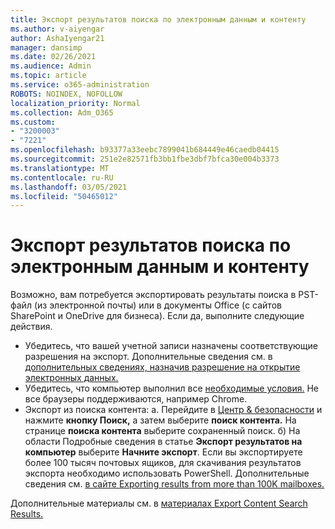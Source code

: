 ```yaml
---
title: Экспорт результатов поиска по электронным данным и контенту
ms.author: v-aiyengar
author: AshaIyengar21
manager: dansimp
ms.date: 02/26/2021
ms.audience: Admin
ms.topic: article
ms.service: o365-administration
ROBOTS: NOINDEX, NOFOLLOW
localization_priority: Normal
ms.collection: Adm_O365
ms.custom:
- "3200003"
- "7221"
ms.openlocfilehash: b93377a33eebc7899041b684449e46caedb04415
ms.sourcegitcommit: 251e2e82571fb3bb1fbe3dbf7bfca30e004b3373
ms.translationtype: MT
ms.contentlocale: ru-RU
ms.lasthandoff: 03/05/2021
ms.locfileid: "50465012"
---
```

# <a name="export-ediscoverycontent-search-results"></a>Экспорт результатов поиска по электронным данным и контенту

Возможно, вам потребуется экспортировать результаты поиска в PST-файл (из электронной почты) или в документы Office (с сайтов SharePoint и OneDrive для бизнеса). Если да, выполните следующие действия.

- Убедитесь, что вашей учетной записи назначены соответствующие разрешения на экспорт. Дополнительные сведения см. в [дополнительных сведениях, назначив разрешение на открытие электронных данных.](https://go.microsoft.com/fwlink/?linkid=2102406)
- Убедитесь, что компьютер выполнил все [необходимые условия.](https://docs.microsoft.com/office365/securitycompliance/export-search-results#before-you-begin) Не все браузеры поддерживаются, например Chrome.
- Экспорт из поиска контента: a. Перейдите в [Центр & безопасности](https://protection.office.com/contentsearch) и нажмите **кнопку Поиск,** а затем выберите **поиск контента.** На странице **поиска контента** выберите сохраненный поиск.
    б) На области Подробные сведения в статье **Экспорт результатов на компьютер** выберите **Начните экспорт**. Если вы экспортируете более 100 тысяч почтовых ящиков, для скачивания результатов экспорта необходимо использовать PowerShell. Дополнительные сведения см. [в сайте Exporting results from more than 100K mailboxes.](https://go.microsoft.com/fwlink/?linkid=2143861)

Дополнительные материалы см. в [материалах Export Content Search Results.](https://go.microsoft.com/fwlink/?linkid=2102118)